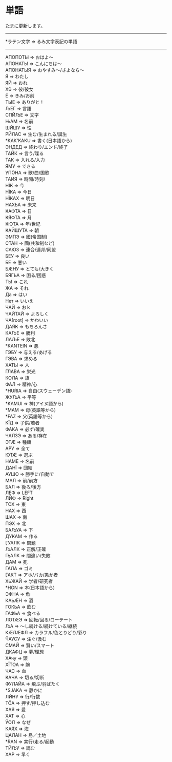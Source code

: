 # 単語
たまに更新します。
___
*ラテン文字 => るみ文字表記の単語
___
АПОПОТЫ => おはよ～<BR>
АПОНАТЫ => こんにちは～<BR>
АПОНАТЫЯ => おやすみ～/さよなら～<BR>
Я => わたし<BR>
ЯЙ => おれ<BR>
ХЭ => 彼/彼女<BR>
Ё => きみ/お前<BR>
ТЫЕ => ありがと！<BR>
ЉЕГ => 言語<BR>
СПЙЉЕ => 文字<BR>
ЊАМ => 名前<BR>
ШЙШУ => 性<BR>
РЙЛАС => 生む/生まれる/誕生<BR>
*KAK'KAKU => 書く(日本語から)<BR>
ЭНДЕД => 終わり/エンド/終了<BR>
ТАЙК => 言う/喋る<BR>
ТАК => 入れる/入力<BR>
ЯМУ => できる<BR>
УПӦНА => 歌/曲/国歌<BR>
ТАИЯ => 時間/時刻/<BR>
НЇҜ => 今<BR>
НЇҜА => 今日<BR>
НЇҜАХ => 明日<BR>
НАХЬА => 未来<BR>
ҜАФТА => 日<BR>
ҜЯФТА => 月<BR>
ҜЮТА => 年/世紀<BR>
ҜАЙШУТА => 朝<BR>
ЭМПЭ => 國(帝国制)<BR>
СТАН => 國(共和制など)<BR>
САЮЗ => 連合/連邦/同盟<BR>
БЕУ => 良い<BR>
БЕ => 悪い<BR>
БӔНУ => とても/大きく<BR>
БЯГЬА => 困る/困惑<BR>
ТЫ => これ<BR>
ЖА => それ<BR>
Да => はい<BR>
Нет => いいえ<BR>
ЧАЙ => おｋ<BR>
ЧАЙТАЙ => よろしく<BR>
ЧА[root] => かわいい<BR>
ДАЯҜ => もちろんさ<BR>
КАЉЕ => 勝利<BR>
ЛАЉЕ => 敗北<BR>
*KANTEIN => 悪<BR>
ГЭБУ => 与える/あげる<BR>
ГЭВА => 求める<BR>
ХАТЫ => 人<BR>
ГЛАВА => 栄光<BR>
КОЛА => 旗<BR>
ФАЛ => 精神/心<BR>
*HURIA => 自由(スウェーデン語)<BR>
ЖУЉА => 平等<BR>
*KAMUI => 神(アイヌ語から)<BR>
*MAM => 母(英語等から)<BR>
*FAZ => 父(英語等から)<BR>
КЇД => 子供/若者<BR>
ФАКА => 必ず/確実<BR>
ЧАЛЗЭ => ある/存在<BR>
ЭТӔ => 種類<BR>
АРУ => 全て<BR>
ЮТӔ => 選ぶ<BR>
НАМЕ => 名前<BR>
ДАНЇ => 団結<BR>
АУШО => 勝手に/自動で<BR>
МАЛ => 前/前方<BR>
БАЛ => 後ろ/後方<BR>
ЛЕФ => LEFT<BR>
ЛЙФ => Right<BR>
ТОХ => 東<BR>
НАХ => 西<BR>
ШАХ => 南<BR>
ПЭХ => 北<BR>
БАЉУА => 下<BR>
ДУҜАМ => 作る<BR>
ӶУАЛК => 問題<BR>
ЉАЛК => 正解/正確<BR>
ҦАЛК => 間違い/失敗<BR>
ДАМ => 死<BR>
ГАЛА => ゴミ<BR>
ӶАКТ => アホ/バカ/愚か者<BR>
ХЬЖАЙ => 学者/研究者<BR>
*HON => 本(日本語から)<BR>
ЭФНА => 魚<BR>
КАЬӔН => 酒<BR>
ГОКЬА => 飲む<BR>
ГАФЬА => 食べる<BR>
ЛОТӔЭ => 回転/回る/ローテート<BR>
ЉА => ～し続ける/続けている/継続<BR>
КӔЛӔФЛ => カラフル/色とりどり/彩り<BR>
ӴАУСУ => 注ぐ/汲む<BR>
СМАЙ => 賢い/スマート<BR>
ДКАФЦ => 夢/理想<BR>
ХАчу => 頭<BR>
ХЇТОА => 腕<BR>
ЧАС => 血<BR>
ҜАЧА => 切る/切断<BR>
ФУЛАЙА => 飛ぶ/羽ばたく<BR>
*SJAKA => 静かに<BR>
ЛЙНУ => 行/行数<BR>
ТӦА => 押す/押し込む<BR>
ХАЯ => 愛<BR>
ХАТ => 心<BR>
ӰОЛ => なぜ<BR>
КАЯХ => 海<BR>
ЦАЛАН => 島／土地<BR>
*RAN => 実行/走る/起動<BR>
ТЙЉУ => 読む<BR>
ХАР => 早く<BR>